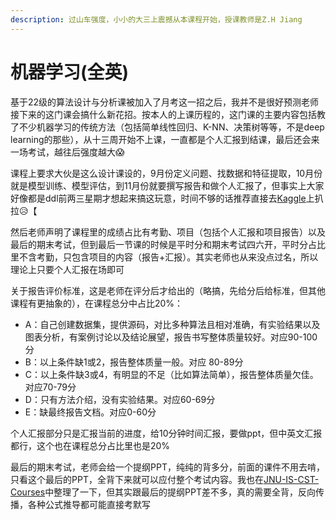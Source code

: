 ```yaml
---
description: 过山车强度，小小的大三上震撼从本课程开始，授课教师是Z.H Jiang
---
```


# 机器学习(全英)

基于22级的算法设计与分析课被加入了月考这一招之后，我并不是很好预测老师接下来的这门课会搞什么新花招。按本人的上课历程的，这门课的主要内容包括教了不少机器学习的传统方法（包括简单线性回归、K-NN、决策树等等，不是deep learning的那些），从十三周开始不上课，一直都是个人汇报到结课，最后还会来一场考试，越往后强度越大😱

课程上要求大伙是这么设计课设的，9月份定义问题、找数据和特征提取，10月份就是模型训练、模型评估，到11月份就要撰写报告和做个人汇报了，但事实上大家好像都是ddl前两三星期才想起来搞这玩意，时间不够的话推荐直接去[Kaggle](https://www.kaggle.com/)上扒拉😥【

然后老师声明了课程里的成绩占比有考勤、项目（包括个人汇报和项目报告）以及最后的期末考试，但到最后一节课的时候是平时分和期末考试四六开，平时分占比里不含考勤，只包含项目的内容（报告+汇报）。其实老师也从来没点过名，所以理论上只要个人汇报在场即可

关于报告评价标准，这是老师在评分后才给出的（略搞，先给分后给标准，但其他课程有更抽象的），在课程总分中占比20%：

* A：自己创建数据集，提供源码，对比多种算法且相对准确，有实验结果以及图表分析，有案例讨论以及结论展望，报告书写整体质量较好。对应90-100分
* B：以上条件缺1或2，报告整体质量一般。对应 80-89分
* C：以上条件缺3或4，有明显的不足（比如算法简单），报告整体质量欠佳。对应70-79分
* D：只有方法介绍，没有实验结果。对应60-69分
* E：缺最终报告文档。对应0-60分

个人汇报部分只是汇报当前的进度，给10分钟时间汇报，要做ppt，但中英文汇报都行，这个也在课程总分占比里也是20%

最后的期末考试，老师会给一个提纲PPT，纯纯的背多分，前面的课件不用去啃，只看这个最后的PPT，全背下来就可以应付整个考试内容。我也在[JNU-IS-CST-Courses](https://github.com/H3Art-q/JNU-IS-CST-Courses)中整理了一下，但其实跟最后的提纲PPT差不多，真的需要全背，反向传播，各种公式推导都可能直接考默写
